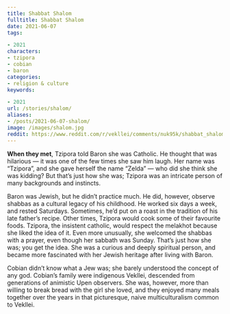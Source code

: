 ```yaml
---
title: Shabbat Shalom
fulltitle: Shabbat Shalom
date: 2021-06-07
tags:

- 2021
characters:
- tzipora
- cobian
- baron
categories:
- religion & culture
keywords:

- 2021
url: /stories/shalom/
aliases:
- /posts/2021-06-07-shalom/
image: /images/shalom.jpg
reddit: https://www.reddit.com/r/vekllei/comments/nuk95k/shabbat_shalom/
---
```

**When they met**, Tzipora told Baron she was Catholic. He thought that was hilarious — it was one of the few times she saw him laugh. Her name was “Tzipora”, and she gave herself the name “Zelda” — who did she think she was kidding? But that’s just how she was; Tzipora was an intricate person of many backgrounds and instincts.

Baron was Jewish, but he didn’t practice much. He did, however, observe shabbas as a cultural legacy of his childhood. He worked six days a week, and rested Saturdays. Sometimes, he’d put on a roast in the tradition of his late father’s recipe. Other times, Tzipora would cook some of their favourite foods. Tzipora, the insistent catholic, would respect the melakhot because she liked the idea of it. Even more unusually, she welcomed the shabbas with a prayer, even though her sabbath was Sunday. That’s just how she was; you get the idea. She was a curious and deeply spiritual person, and became more fascinated with her Jewish heritage after living with Baron.

Cobian didn’t know what a Jew was; she barely understood the concept of any god. Cobian’s family were indigenous Vekllei, descended from generations of animistic Upen observers. She was, however, more than willing to break bread with the girl she loved, and they enjoyed many meals together over the years in that picturesque, naive multiculturalism common to Vekllei.
